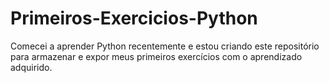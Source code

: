 # Primeiros-Exercicios-Python
Comecei a aprender Python recentemente e estou criando este repositório para armazenar e expor meus primeiros exercícios com o aprendizado adquirido. 
